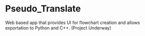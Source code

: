 # Pseudo_Translate
Web based app that provides UI for flowchart creation and allows exportation to Python and C++. (Project Underway)
